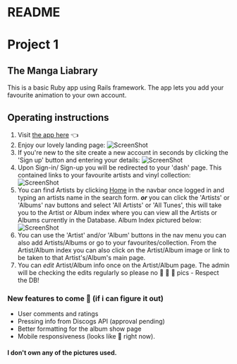 # README
# Project 1
## The Manga Liabrary

This is a basic Ruby app using Rails framework. The app lets you add your favourite animation to your own account.

## Operating instructions
1. Visit <a href="https://manga-ruby-project.herokuapp.com/">the app here</a> :point_left:
2. Enjoy our lovely landing page:
![ScreenShot](https://res.cloudinary.com/dj1107/image/upload/v1550922628/home.jpg)
3. If you're new to the site create a new account in seconds by clicking the 'Sign up' button and entering your details:
![ScreenShot]()
3. Upon Sign-in/ Sign-up you will be redirected to your 'dash' page. This contained links to your favourite artists and vinyl collection:
![ScreenShot](https://res.cloudinary.com/ellijayne/image/upload/v1532047527/dash.png)
4. You can find Artists by clicking <a href="">Home</a> in the navbar once logged in and typing an artists name in the search form. ***or*** you can click the 'Artists' or 'Albums' nav buttons and select 'All Artists' or 'All Tunes', this will take you to the Artist or Album index where you can view all the Artists or Albums currently in the Database. Album Index pictured below:
![ScreenShot]()
5. You can use the 'Artist' and/or 'Album' buttons in the nav menu you can also add Artists/Albums or go to your favourites/collection. From the Artist/Album index you can also click on the Artist/Album image or link to be taken to that Artist's/Album's main page.
5. You can *edit* Artist/Album info once on the Artist/Album page. The admin will be checking the edits regularly so please no :eggplant: :eggplant: :eggplant: pics - Respect the DB!

### New features to come :pray: (if i can figure it out)

- User comments and ratings
- Pressing info from Discogs API (approval pending)
- Better formatting for the album show page
- Mobile responsiveness (looks like :poop: right now).

#### I don't own any of the pictures used.

